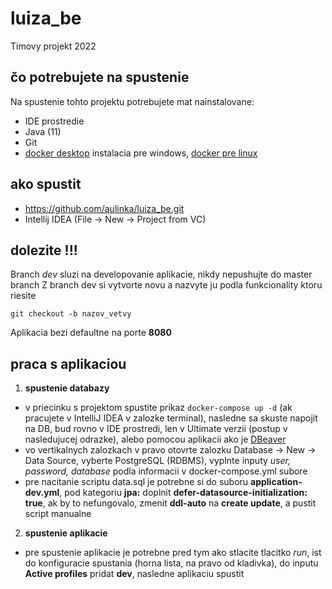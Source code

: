# luiza_be

Timovy projekt 2022

## čo potrebujete na spustenie

Na spustenie tohto projektu potrebujete mat nainstalovane:

- IDE prostredie
- Java (11)
- Git
- [docker desktop](https://docs.docker.com/desktop/install/windows-install/) instalacia pre windows, [docker pre linux](https://docs.docker.com/engine/install/ubuntu/)

## ako spustit

- https://github.com/aulinka/luiza_be.git
- Intellij IDEA (File -> New -> Project from VC)

## dolezite !!!

Branch *dev* sluzi na developovanie aplikacie, nikdy nepushujte do master branch
Z branch dev si vytvorte novu a nazvyte ju podla funkcionality ktoru riesite

`git checkout -b nazov_vetvy`

Aplikacia bezi defaultne na porte **8080**

## praca s aplikaciou

1. **spustenie databazy**

- v priecinku s projektom spustite prikaz ```docker-compose up -d``` (ak pracujete v IntelliJ IDEA v zalozke terminal),
  nasledne sa skuste napojit na DB, bud rovno v IDE prostredi, len v Ultimate verzii (postup v nasledujucej odrazke), alebo pomocou aplikacii
  ako je [DBeaver](https://dbeaver.io/download/)
- vo vertikalnych zalozkach v pravo otovrte zalozku Database -> New -> Data Source,
  vyberte PostgreSQL (RDBMS), vyplnte inputy *user, password, database* podla informacii v docker-compose.yml subore
- pre nacitanie scriptu data.sql je potrebne si do suboru **application-dev.yml**, pod kategoriu **jpa:** doplnit **defer-datasource-initialization: true**, ak by to nefungovalo, zmenit **ddl-auto** na **create update**, a pustit script manualne

2. **spustenie aplikacie**
- pre spustenie aplikacie je potrebne pred tym ako stlacite tlacitko *run*, ist do konfiguracie spustania (horna lista, na pravo od kladivka), do inputu **Active profiles** pridat **dev**, nasledne aplikaciu spustit
